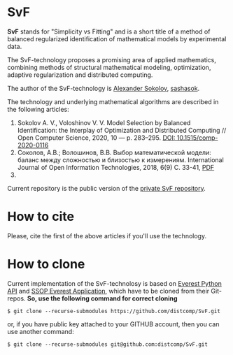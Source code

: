 # SvF
**SvF** stands for "Simplicity vs Fitting" and is a short title of a method of balanced regularized identification of mathematical models by experimental data.

The SvF-technology proposes a promising area of applied mathematics, combining methods of structural mathematical modeling, optimization, adaptive regularization and distributed computing.

The author of the SvF-technology is [Alexander Sokolov](https://scholar.google.ru/citations?user=mtE_u_YAAAAJ&hl=en&oi=sra), [sashasok](https://gitlab.com/sashasok).

The technology and underlying mathematical algorithms are described in the following articles:
1. Sokolov A. V., Voloshinov V. V. Model Selection by Balanced Identification: the Interplay of Optimization and Distributed Computing // Open Computer Science, 2020, 10 — p. 283–295. [DOI: 10.1515/comp-2020-0116](https://doi.org/10.1515/comp-2020-0116)
2. Соколов, А.В.; Волошинов, В.В. Выбор математической модели: баланс между сложностью и близостью к измерениям. International Journal of Open Information
Technologies, 2018, 6(9) C. 33-41, [PDF](http://injoit.org/index.php/j1/article/view/612)
3. 

Current repository is the public version of the [private SvF repository](https://gitlab.com/sashasok/svf).

# How to cite
Please, cite the first of the above articles if you'll use the technology.

# How to clone
Current implementation of the SvF-technolosy is based on [Everest Python API](https://gitlab.com/everest/python-api) and [SSOP Everest Application](https://optmod.distcomp.org/apps/vladimirv/solve-set-opt-probs), which have to be cloned from their Git-repos. **So, use the following command for correct cloning**

`$ git clone --recurse-submodules https://github.com/distcomp/SvF.git`

or, if you have public key attached to your GITHUB account, then you can use another command:

`$ git clone --recurse-submodules git@github.com:distcomp/SvF.git`
